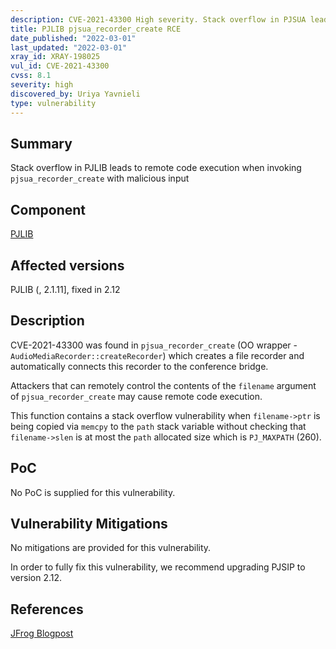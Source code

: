 ```yaml
---
description: CVE-2021-43300 High severity. Stack overflow in PJSUA leads to remote code execution
title: PJLIB pjsua_recorder_create RCE
date_published: "2022-03-01"
last_updated: "2022-03-01"
xray_id: XRAY-198025
vul_id: CVE-2021-43300
cvss: 8.1
severity: high
discovered_by: Uriya Yavnieli
type: vulnerability
---
```

## Summary
Stack overflow in PJLIB leads to remote code execution when invoking `pjsua_recorder_create` with malicious input

## Component

[PJLIB](https://www.pjsip.org/pjlib/docs/html/)

## Affected versions

PJLIB (, 2.1.11], fixed in 2.12

## Description

CVE-2021-43300 was found in `pjsua_recorder_create` (OO wrapper - `AudioMediaRecorder::createRecorder`) which creates a file recorder and automatically connects this recorder to the conference bridge. 

Attackers that can remotely control the contents of the `filename` argument of `pjsua_recorder_create` may cause remote code execution.

This function contains a stack overflow vulnerability when `filename->ptr` is being copied via `memcpy` to the `path` stack variable without checking that `filename->slen` is at most the `path` allocated size which is `PJ_MAXPATH` (260).

## PoC

No PoC is supplied for this vulnerability.

## Vulnerability Mitigations

No mitigations are provided for this vulnerability.

In order to fully fix this vulnerability, we recommend upgrading PJSIP to version 2.12.

## References

[JFrog Blogpost](https://jfrog.com/blog/jfrog-discloses-5-memory-corruption-vulnerabilities-in-pjsip-a-popular-multimedia-library/)
